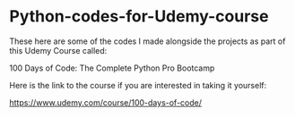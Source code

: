 # Python-codes-for-Udemy-course



These here are some of the codes I made alongside the projects as part of this Udemy Course called:



100 Days of Code: The Complete Python Pro Bootcamp



Here is the link to the course if you are interested in taking it yourself:

https://www.udemy.com/course/100-days-of-code/

